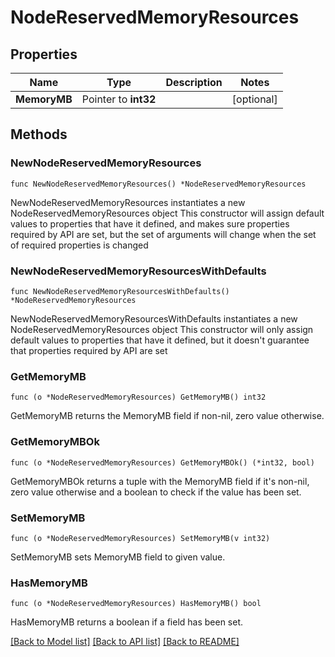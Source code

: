 # NodeReservedMemoryResources

## Properties

Name | Type | Description | Notes
------------ | ------------- | ------------- | -------------
**MemoryMB** | Pointer to **int32** |  | [optional] 

## Methods

### NewNodeReservedMemoryResources

`func NewNodeReservedMemoryResources() *NodeReservedMemoryResources`

NewNodeReservedMemoryResources instantiates a new NodeReservedMemoryResources object
This constructor will assign default values to properties that have it defined,
and makes sure properties required by API are set, but the set of arguments
will change when the set of required properties is changed

### NewNodeReservedMemoryResourcesWithDefaults

`func NewNodeReservedMemoryResourcesWithDefaults() *NodeReservedMemoryResources`

NewNodeReservedMemoryResourcesWithDefaults instantiates a new NodeReservedMemoryResources object
This constructor will only assign default values to properties that have it defined,
but it doesn't guarantee that properties required by API are set

### GetMemoryMB

`func (o *NodeReservedMemoryResources) GetMemoryMB() int32`

GetMemoryMB returns the MemoryMB field if non-nil, zero value otherwise.

### GetMemoryMBOk

`func (o *NodeReservedMemoryResources) GetMemoryMBOk() (*int32, bool)`

GetMemoryMBOk returns a tuple with the MemoryMB field if it's non-nil, zero value otherwise
and a boolean to check if the value has been set.

### SetMemoryMB

`func (o *NodeReservedMemoryResources) SetMemoryMB(v int32)`

SetMemoryMB sets MemoryMB field to given value.

### HasMemoryMB

`func (o *NodeReservedMemoryResources) HasMemoryMB() bool`

HasMemoryMB returns a boolean if a field has been set.


[[Back to Model list]](../README.md#documentation-for-models) [[Back to API list]](../README.md#documentation-for-api-endpoints) [[Back to README]](../README.md)



